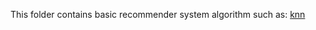This folder contains basic recommender system algorithm such as:
[knn](https://github.com/LunaYogada/452_machine_learning/blob/master/recommender%20system/Collaborative%20Filtering%20Recommendation%20Exploration%20of%20MovieLens%20with%20Surprise.ipynb)
